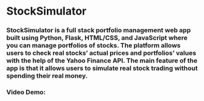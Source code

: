 # StockSimulator

### StockSimulator is a full stack portfolio management web app built using Python, Flask, HTML/CSS, and JavaScript where you can manage portfolios of stocks. The platform allows users to check real stocks’ actual prices and portfolios’ values with the help of the Yahoo Finance API. The main feature of the app is that it allows users to simulate real stock trading without spending their real money.

### Video Demo: 
